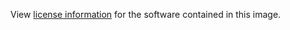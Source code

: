 View [license information](https://github.com/traefik/traefik/blob/master/LICENSE.md) for the software contained in this image.
